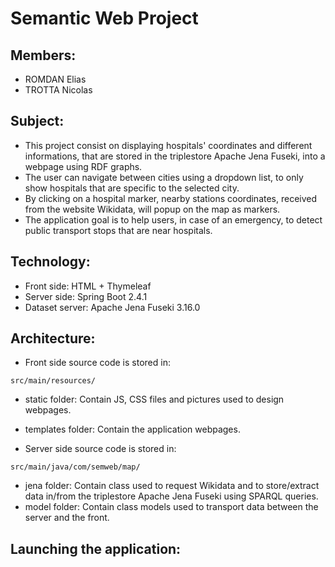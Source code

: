 # Semantic Web Project

## Members:
- ROMDAN Elias
- TROTTA Nicolas

## Subject:
- This project consist on displaying hospitals' coordinates and different informations, that are stored in the triplestore Apache Jena Fuseki, into a webpage using RDF graphs.
- The user can navigate between cities using a dropdown list, to only show hospitals that are specific to the selected city.
- By clicking on a hospital marker, nearby stations coordinates, received from the website Wikidata, will popup on the map as markers.
- The application goal is to help users, in case of an emergency, to detect public transport stops that are near hospitals.

## Technology:
- Front side: HTML + Thymeleaf
- Server side: Spring Boot 2.4.1
- Dataset server: Apache Jena Fuseki 3.16.0

## Architecture:
- Front side source code is stored in:
```
src/main/resources/
```
- static folder: Contain JS, CSS files and pictures used to design webpages.
- templates folder: Contain the application webpages.

- Server side source code is stored in:
```
src/main/java/com/semweb/map/
```
- jena folder: Contain class used to request Wikidata and to store/extract data in/from the triplestore Apache Jena Fuseki using SPARQL queries.
- model folder: Contain class models used to transport data between the server and the front.

## Launching the application: